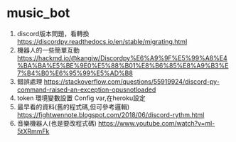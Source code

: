 # music_bot

1. discord版本問題，看轉換 https://discordpy.readthedocs.io/en/stable/migrating.html
2. 機器人的一些簡單互動 https://hackmd.io/@kangjw/Discordpy%E6%A9%9F%E5%99%A8%E4%BA%BA%E5%BE%9E0%E5%88%B01%E8%B6%85%E8%A9%B3%E7%B4%B0%E6%95%99%E5%AD%B8
3. 錯誤處理 https://stackoverflow.com/questions/55919924/discord-py-command-raised-an-exception-opusnotloaded
4. token 環境變數設置 Config var,在heroku設定
5. 最早看的資料(舊的程式碼,但可參考邏輯) https://fightwennote.blogspot.com/2018/06/discord-rythm.html
6. 音樂機器人(也是要改程式碼) https://www.youtube.com/watch?v=ml-5tXRmmFk
